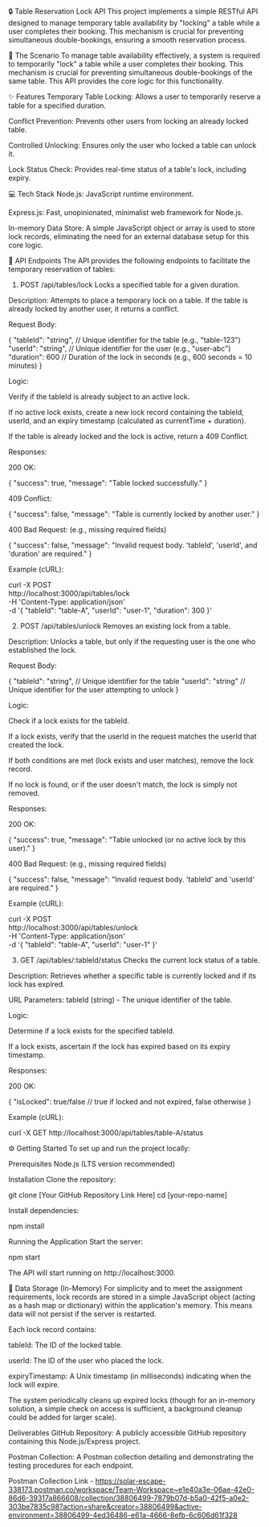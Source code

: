 🔒 Table Reservation Lock API
This project implements a simple RESTful API designed to manage temporary table availability by "locking" a table while a user completes their booking. This mechanism is crucial for preventing simultaneous double-bookings, ensuring a smooth reservation process.

🎯 The Scenario
To manage table availability effectively, a system is required to temporarily "lock" a table while a user completes their booking. This mechanism is crucial for preventing simultaneous double-bookings of the same table. This API provides the core logic for this functionality.

✨ Features
Temporary Table Locking: Allows a user to temporarily reserve a table for a specified duration.

Conflict Prevention: Prevents other users from locking an already locked table.

Controlled Unlocking: Ensures only the user who locked a table can unlock it.

Lock Status Check: Provides real-time status of a table's lock, including expiry.

💻 Tech Stack
Node.js: JavaScript runtime environment.

Express.js: Fast, unopinionated, minimalist web framework for Node.js.

In-memory Data Store: A simple JavaScript object or array is used to store lock records, eliminating the need for an external database setup for this core logic.

🚀 API Endpoints
The API provides the following endpoints to facilitate the temporary reservation of tables:

1. POST /api/tables/lock
Locks a specified table for a given duration.

Description: Attempts to place a temporary lock on a table. If the table is already locked by another user, it returns a conflict.

Request Body:

{
  "tableId": "string",  // Unique identifier for the table (e.g., "table-123")
  "userId": "string",   // Unique identifier for the user (e.g., "user-abc")
  "duration": 600       // Duration of the lock in seconds (e.g., 600 seconds = 10 minutes)
}

Logic:

Verify if the tableId is already subject to an active lock.

If no active lock exists, create a new lock record containing the tableId, userId, and an expiry timestamp (calculated as currentTime + duration).

If the table is already locked and the lock is active, return a 409 Conflict.

Responses:

200 OK:

{
  "success": true,
  "message": "Table locked successfully."
}

409 Conflict:

{
  "success": false,
  "message": "Table is currently locked by another user."
}

400 Bad Request: (e.g., missing required fields)

{
  "success": false,
  "message": "Invalid request body. 'tableId', 'userId', and 'duration' are required."
}

Example (cURL):

curl -X POST \
  http://localhost:3000/api/tables/lock \
  -H 'Content-Type: application/json' \
  -d '{
    "tableId": "table-A",
    "userId": "user-1",
    "duration": 300
  }'

2. POST /api/tables/unlock
Removes an existing lock from a table.

Description: Unlocks a table, but only if the requesting user is the one who established the lock.

Request Body:

{
  "tableId": "string", // Unique identifier for the table
  "userId": "string"   // Unique identifier for the user attempting to unlock
}

Logic:

Check if a lock exists for the tableId.

If a lock exists, verify that the userId in the request matches the userId that created the lock.

If both conditions are met (lock exists and user matches), remove the lock record.

If no lock is found, or if the user doesn't match, the lock is simply not removed.

Responses:

200 OK:

{
  "success": true,
  "message": "Table unlocked (or no active lock by this user)."
}

400 Bad Request: (e.g., missing required fields)

{
  "success": false,
  "message": "Invalid request body. 'tableId' and 'userId' are required."
}

Example (cURL):

curl -X POST \
  http://localhost:3000/api/tables/unlock \
  -H 'Content-Type: application/json' \
  -d '{
    "tableId": "table-A",
    "userId": "user-1"
  }'

3. GET /api/tables/:tableId/status
Checks the current lock status of a table.

Description: Retrieves whether a specific table is currently locked and if its lock has expired.

URL Parameters: tableId (string) - The unique identifier of the table.

Logic:

Determine if a lock exists for the specified tableId.

If a lock exists, ascertain if the lock has expired based on its expiry timestamp.

Responses:

200 OK:

{
  "isLocked": true/false // true if locked and not expired, false otherwise
}

Example (cURL):

curl -X GET http://localhost:3000/api/tables/table-A/status

⚙️ Getting Started
To set up and run the project locally:

Prerequisites
Node.js (LTS version recommended)

Installation
Clone the repository:

git clone [Your GitHub Repository Link Here]
cd [your-repo-name]

Install dependencies:

npm install

Running the Application
Start the server:

npm start

The API will start running on http://localhost:3000.

💾 Data Storage (In-Memory)
For simplicity and to meet the assignment requirements, lock records are stored in a simple JavaScript object (acting as a hash map or dictionary) within the application's memory. This means data will not persist if the server is restarted.

Each lock record contains:

tableId: The ID of the locked table.

userId: The ID of the user who placed the lock.

expiryTimestamp: A Unix timestamp (in milliseconds) indicating when the lock will expire.

The system periodically cleans up expired locks (though for an in-memory solution, a simple check on access is sufficient, a background cleanup could be added for larger scale).


Deliverables
GitHub Repository: A publicly accessible GitHub repository containing this Node.js/Express project.



Postman Collection: A Postman collection detailing and demonstrating the testing procedures for each endpoint.

Postman Collection Link - https://solar-escape-338173.postman.co/workspace/Team-Workspace~e1e40a3e-06ae-42e0-86d6-39317a866608/collection/38806499-7879b07d-b5a0-42f5-a0e2-303be7835c98?action=share&creator=38806499&active-environment=38806499-4ed36486-e61a-4666-8efb-6c606d61f328
